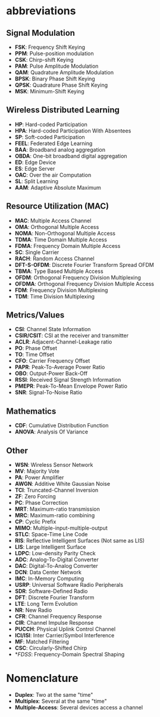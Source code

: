 # abbreviations

## Signal Modulation
* **FSK**: Frequency Shift Keying
* **PPM**: Pulse-position modulation
* **CSK**: Chirp-shift Keying
* **PAM**: Pulse Amplitude Modulation
* **QAM**: Quadrature Amplitude Modulation
* **BPSK**: Binary Phase Shift Keying
* **QPSK**: Quadrature Phase Shift Keying
* **MSK**: Minimum-Shift Keying

## Wireless Distributed Learning
* **HP**: Hard-coded Participation
* **HPA**: Hard-coded Participation With Absentees
* **SP**: Soft-coded Participation
* **FEEL**: Federated Edge Learning
* **BAA**: Broadband analog aggregation
* **OBDA**: One-bit broadband digital aggregation
* **ED**: Edge Device
* **ES**: Edge Server
* **OAC**: Over the air Computation
* **SL**: Split Learning
* **AAM**: Adaptive Absolute Maximum

## Resource Utilization (MAC)
* **MAC**: Multiple Access Channel
* **OMA**: Orthogonal Multiple Access
* **NOMA**: Non-Orthogonal Multiple Access
* **TDMA**: Time Domain Multiple Access
* **FDMA**: Frequency Domain Multiple Access
* **SC**: Single Carrier
* **RACH**: Random Access Channel
* **DFT-S-OFDM**: Discrete Fourier Transform Spread OFDM
* **TBMA**: Type Based Multiple Access
* **OFDM**: Orthogonal Frequency Division Multiplexing
* **OFDMA**: Orthogonal Frequency Division Multiple Access
* **FDM**: Frequency Division Multiplexing
* **TDM**: Time Division Multiplexing

## Metrics/Values
* **CSI**: Channel State Information
* **CSIR/CSIT**: CSI at the receiver and transmitter
* **ACLR**: Adjacent-Channel-Leakage ratio
* **PO**: Phase Offset
* **TO**: Time Offset
* **CFO**: Carrier Frequency Offset
* **PAPR**: Peak-To-Average Power Ratio
* **OBO**: Output-Power Back-Off
* **RSSI**: Received Signal Strength Information
* **PMEPR**: Peak-To-Mean Envelope Power Ratio
* **SNR**: Signal-To-Noise Ratio

## Mathematics
* **CDF**: Cumulative Distribution Function
* **ANOVA**: Analysis Of Variance

## Other
* **WSN**: Wireless Sensor Network
* **MV**: Majority Vote
* **PA**: Power Amplifier
* **AWGN**: Additive White Gaussian Noise
* **TCI**: Truncated-Channel Inversion
* **ZF**: Zero Forcing
* **PC**: Phase Correction
* **MRT**: Maximum-ratio transmission
* **MRC**: Maximum-ratio combining
* **CP**: Cyclic Prefix
* **MIMO**: Multiple-input-multiple-output
* **STLC**: Space-Time Line Code
* **RIS**: Reflective Intelligent Surfaces (Not same as LIS)
* **LIS**: Large Intelligent Surface
* **LDPC**: Low-density Parity Check
* **ADC**: Analog-To-Digital Converter
* **DAC**: Digital-To-Analog Converter
* **DCN**: Data Center Network
* **IMC**: In-Memory Computing
* **USRP**: Universal Software Radio Peripherals
* **SDR**: Software-Defined Radio
* **DFT**: Discrete Fourier Transform
* **LTE**: Long Term Evolution
* **NR**: New Radio
* **CFR**: Channel Frequency Response
* **CIR**: Channel Impulse Response
* **PUCCH**: Physical Uplink Control Channel
* **ICI/ISI**: Inter Carrier/Symbol Interference
* **MF**: Matched Filtering
* **CSC**: Circularly-Shifted Chirp
* **FDSS*: Frequency-Domain Spectral Shaping

# Nomenclature
* **Duplex**: Two at the same "time"
* **Multiplex**: Several at the same "time"
* **Multiple-Access**: Several devices access a channel
